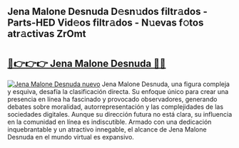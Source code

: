 ## Jena Malone Desnuda D𝚎sn𝚞dos filtr𝚊dos - Parts-HED Vid𝚎os filtr𝚊dos - N𝚞evas f𝚘tos atr𝚊ctivas ZrOmt

# <h2><a href="http://mb4moi.tromn.icu/?c=Jena+Malone+Desnuda">🔗👉👉👉 Jena Malone Desnuda 🔗🔗</a></h2>

[![Jena Malone Desnuda nuevo](https://i.imgur.com/pEAQMta.gif)](http://mb4moi.tromn.icu/?c=Jena+Malone+Desnuda)
Jena Malone Desnuda, una figura compleja y esquiva, desafía la clasificación directa. Su enfoque único para crear una presencia en línea ha fascinado y provocado observadores, generando debates sobre moralidad, autorrepresentación y las complejidades de las sociedades digitales. Aunque su dirección futura no está clara, su influencia en la comunidad en línea es indiscutible. Armado con una dedicación inquebrantable y un atractivo innegable, el alcance de Jena Malone Desnuda en el mundo virtual es expansivo.
